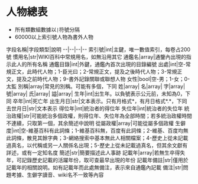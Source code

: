 # 人物總表

- 所有類數組數據以`|`符號分隔
- 60000以上索引號人物為書外人物

字段名稱|字段類型|說明
--|--|--|--
索引號|int|主鍵，唯一數值索引，每卷占200號
慣用名|str|WIKI百科中常規用名，如無沿用其它
通鑑名|array|通鑒內出現的指示此人的所有名稱
通鑑目錄|int|外鍵，通鑑內首次出現的目錄編號
出處|int|空-常規正文，此時代人物；1-臣光曰；2-常規正文，提及之後時代人物；3-常規正文，提及之前時代人物；9-書外記錄關聯或聯想人物
女性|bool|空-男；1-女；0-太監
別稱|array|常見的別稱。可能有多個，下同
姓|array|
名|array|
字|array|
號|array|
氏|array|
謚|array|
生年|int|出生年。以負號表示公元前，未知為0，下同
卒年|int|死亡年
出生月日|str|文本表示。只有月格式*，有月日格式*.*，下同
去世月日|str|文本表示
得位年|int|統治者的得位年
失位年|int|統治者的失位年
統治政權|str|可能統治多個政權，則得位年、失位年為全部時間；若多統治政權時間不連續，只取第一個，其余簡述中說明
從屬政權|array|可能從屬多個政權
生僻度|int|空-維基百科有此詞條；1-維基百科無，百度有此詞條；2-維基、百度均無此詞條，散見其餘字典；3-網絡搜索中基本無此人相關檔案；4-歷史上從未記載過真名，以代稱或另一人關係名出現；5-歷史上從未記載過真名，但其余文獻有詳述，或有一定知名度
簡述|str|簡要描述此人事跡
記載年|array|若無生卒得失年，可記錄歷史記載的活躍年份，取可查最早出現的年份
記載年備註|str|僅用於記載年的相關說明。如有記載年而此處無備注，表示來自通鑑內記載
備注|str|問題考據、生僻字讀音、wiki名不一致等內容
